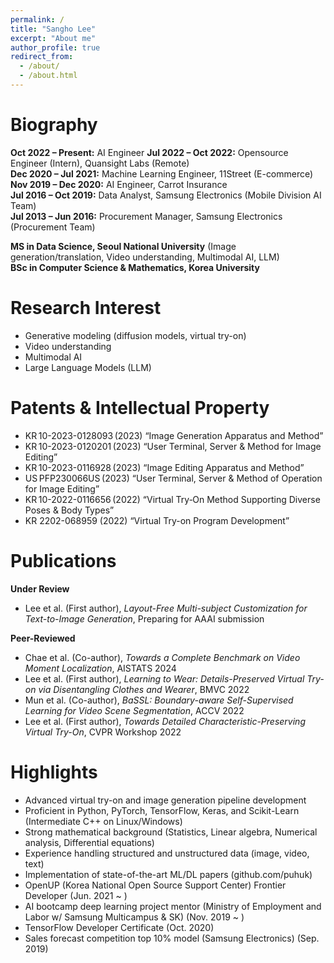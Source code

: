 ```yaml
---
permalink: /
title: "Sangho Lee"
excerpt: "About me"
author_profile: true
redirect_from: 
  - /about/
  - /about.html
---
```


Biography
======
__Oct 2022 – Present:__ AI Engineer
__Jul 2022 – Oct 2022:__ Opensource Engineer (Intern), Quansight Labs (Remote)  
__Dec 2020 – Jul 2021:__ Machine Learning Engineer, 11Street (E-commerce)  
__Nov 2019 – Dec 2020:__ AI Engineer, Carrot Insurance  
__Jul 2016 – Oct 2019:__ Data Analyst, Samsung Electronics (Mobile Division AI Team)  
__Jul 2013 – Jun 2016:__ Procurement Manager, Samsung Electronics (Procurement Team)  

__MS in Data Science, Seoul National University__ (Image generation/translation, Video understanding, Multimodal AI, LLM)  
__BSc in Computer Science & Mathematics, Korea University__  

Research Interest
======
- Generative modeling (diffusion models, virtual try-on)  
- Video understanding  
- Multimodal AI  
- Large Language Models (LLM)  

Patents & Intellectual Property
======
- KR 10-2023-0128093 (2023) “Image Generation Apparatus and Method”  
- KR 10-2023-0120201 (2023) “User Terminal, Server & Method for Image Editing”  
- KR 10-2023-0116928 (2023) “Image Editing Apparatus and Method”  
- US PFP230066US (2023) “User Terminal, Server & Method of Operation for Image Editing”  
- KR 10-2022-0116656 (2022) “Virtual Try‑On Method Supporting Diverse Poses & Body Types”  
- KR 2202-068959 (2022) “Virtual Try-on Program Development”  

Publications
======
**Under Review**  
- Lee et al. (First author), *Layout-Free Multi-subject Customization for Text-to-Image Generation*, Preparing for AAAI submission  

**Peer-Reviewed**  
- Chae et al. (Co-author), *Towards a Complete Benchmark on Video Moment Localization*, AISTATS 2024  
- Lee et al. (First author), *Learning to Wear: Details-Preserved Virtual Try-on via Disentangling Clothes and Wearer*, BMVC 2022  
- Mun et al. (Co-author), *BaSSL: Boundary-aware Self-Supervised Learning for Video Scene Segmentation*, ACCV 2022  
- Lee et al. (First author), *Towards Detailed Characteristic-Preserving Virtual Try-On*, CVPR Workshop 2022  

Highlights
======
- Advanced virtual try-on and image generation pipeline development  
- Proficient in Python, PyTorch, TensorFlow, Keras, and Scikit-Learn (Intermediate C++ on Linux/Windows)  
- Strong mathematical background (Statistics, Linear algebra, Numerical analysis, Differential equations)  
- Experience handling structured and unstructured data (image, video, text)  
- Implementation of state-of-the-art ML/DL papers (github.com/puhuk)  
- OpenUP (Korea National Open Source Support Center) Frontier Developer (Jun. 2021 ~ )  
- AI bootcamp deep learning project mentor (Ministry of Employment and Labor w/ Samsung Multicampus & SK) (Nov. 2019 ~ )  
- TensorFlow Developer Certificate (Oct. 2020)  
- Sales forecast competition top 10% model (Samsung Electronics) (Sep. 2019)  
